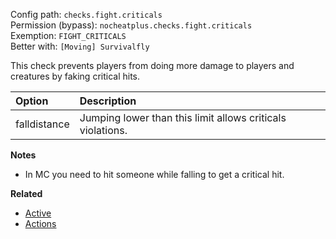 Config path: `checks.fight.criticals`  
Permission (bypass): `nocheatplus.checks.fight.criticals`  
Exemption: `FIGHT_CRITICALS`  
Better with: `[Moving] Survivalfly`  

This check prevents players from doing more damage to players and creatures by faking critical hits.

| Option              | Description |
| :------------------ | :---------- |
| falldistance        | Jumping lower than this limit allows criticals violations. |

**Notes**
* In MC you need to hit someone while falling to get a critical hit.

**Related**  
* [Active](General#Active)
* [Actions](General#Actions)